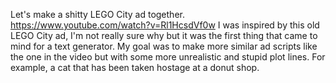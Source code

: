 Let's make a shitty LEGO City ad together. https://www.youtube.com/watch?v=Rl1HcsdVf0w I was inspired by this old LEGO City ad, I'm not really sure why but it was the first thing that came to mind for a text generator. My goal was to make more similar ad scripts like the one in the video but with some more unrealistic and stupid plot lines. For example, a cat that has been taken hostage at a donut shop.